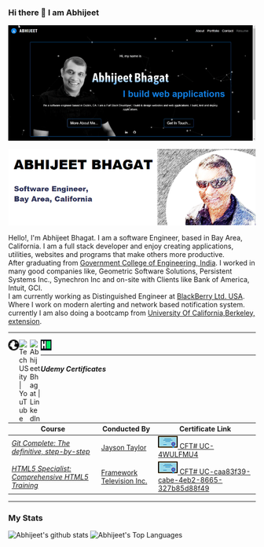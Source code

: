 ### Hi there 👋 I am Abhijeet
<div align="center">
  <a href="https://bhagatabhijeet.github.io/portfolio/index.html" target="_blank">
    <img src="https://raw.githubusercontent.com/bhagatabhijeet/bhagatabhijeet/master/images/portfolio.gif" alt="full browser demo gif"/>
  </a>
</div>

![intro](https://raw.githubusercontent.com/bhagatabhijeet/bhagatabhijeet/master/images/intro.png)


Hello!, I'm Abhijeet Bhagat. I am a software Engineer, based in Bay Area, California. I am a full stack developer and enjoy creating applications, utilities, websites and programs that make others more productive.<br/>
After graduating from [Government College of Engineering, India](http://geca.ac.in/home.aspx). I worked in many good companies like, Geometric Software Solutions, Persistent Systems Inc., Synechron Inc and on-site with Clients like Bank of America, Intuit, GCI.<br/>
I am currently working as Distinguished Engineer at [BlackBerry Ltd. USA](https://www.blackberry.com/us/en). Where I work on modern alerting and network based notification system.
currently I am also doing a bootcamp from [University Of California,Berkeley, extension](https://extension.berkeley.edu/).<br/>

---

[<img align="left" alt="Abhijeet's Portfolio" width="22px" src="https://raw.githubusercontent.com/iconic/open-iconic/master/svg/globe.svg" />](https://bhagatabhijeet.github.io/portfolio/index.html)
[<img align="left" alt="TechUSity | YouTube" width="22px" src="https://cdn.jsdelivr.net/npm/simple-icons@v3/icons/youtube.svg" />](https://www.youtube.com/channel/UCuxFmC9ukxD82Wcw05K6jSg)
[<img align="left" alt="Abhijeet Bhagat | LinkedIn" width="22px" src="https://cdn.jsdelivr.net/npm/simple-icons@v3/icons/linkedin.svg" />](https://www.linkedin.com/in/abhijeetbhagat/)
[<img align="left" alt="Abhijeet Bhagat | Hackerrank" width="22px" height="22px" src="https://github.com/bhagatabhijeet/bhagatabhijeet/raw/master/images/hackerrank.png" />](https://www.hackerrank.com/bhagat_abhijeet/)

<br/>

---

##### Udemy Certificates

|Course|Conducted By|Certificate Link|
| --- | --- | --- |
|*[Git Complete: The definitive, step-by-step](https://www.udemy.com/course/git-complete/)*|[Jayson Taylor](https://www.udemy.com/user/jasontaylor22/)|<a href="https://www.udemy.com/certificate/UC-4WULFMU4/" target="_blank"><img src="https://github.com/bhagatabhijeet/bhagatabhijeet/raw/master/images/cft.png"></img> CFT# UC-4WULFMU4</a>|
|*[HTML5 Specialist: Comprehensive HTML5 Training](https://www.udemy.com/course/html5-specialist//)*|[Framework Television Inc.](https://www.udemy.com/course/html5-specialist/#instructor-1/)|<a href="https://www.udemy.com/certificate/UC-caa83f39-cabe-4eb2-8665-327b85d88f49" target="_blank"><img src="https://github.com/bhagatabhijeet/bhagatabhijeet/raw/master/images/cft.png"></img> CFT# UC-caa83f39-cabe-4eb2-8665-327b85d88f49</a>|

---

### My Stats

![Abhijeet's github stats](https://github-readme-stats.vercel.app/api?username=bhagatabhijeet&show_icons=true&icon_color=32365b&bg_color=90,ffffff,ffffff,ffffff,ffffff,ffffff,0e81e0)
![Abhijeet's Top Languages](https://github-readme-stats.vercel.app/api/top-langs/?username=bhagatabhijeet&bg_color=90,ffffff,ffffff,ffffff,ffffff,ffffff,0e81e0)

<br />



<br />



<!--
**bhagatabhijeet/bhagatabhijeet** is a ✨ _special_ ✨ repository because its `README.md` (this file) appears on your GitHub profile.

Here are some ideas to get you started:
- 🔭 I’m currently working on ...
- 🌱 I’m currently learning ...
- 👯 I’m looking to collaborate on ...
- 🤔 I’m looking for help with ...
- 💬 Ask me about ...
- 📫 How to reach me: ...
- 😄 Pronouns: ...
- ⚡ Fun fact: ...
-->
